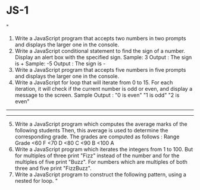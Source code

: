 # JS-1
"
1. Write a JavaScript program that accepts two numbers in two prompts and
displays the larger one in the console.
2. Write a JavaScript conditional statement to find the sign of a number. Display
an alert box with the specified sign.
Sample: 3
Output : The sign is +
Sample: -5
Output : The sign is -
3. Write a JavaScript program that accepts five numbers in five prompts and
displays the larger one in the console.
4. Write a JavaScript for loop that will iterate from 0 to 15. For each iteration, it
will check if the current number is odd or even, and display a message to the
screen.
Sample Output :
"0 is even"
"1 is odd"
"2 is even"
----------
----------
5. Write a JavaScript program which computes the average marks of the
following students Then, this average is used to determine the corresponding
grade.
The grades are computed as follows :
Range Grade
<60 F
<70 D
<80 C
<90 B
<100 A
6. Write a JavaScript program which iterates the integers from 1 to 100. But for
multiples of three print "Fizz" instead of the number and for the multiples of five
print "Buzz". For numbers which are multiples of both three and five print
"FizzBuzz".
7. Write a JavaScript program to construct the following pattern, using a nested
for loop.
"